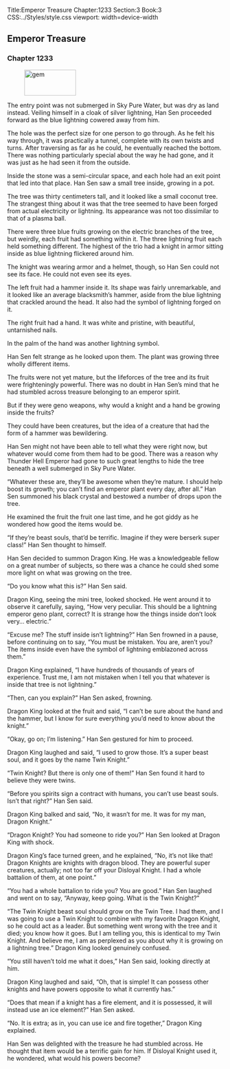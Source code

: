Title:Emperor Treasure 
Chapter:1233 
Section:3 
Book:3 
CSS:../Styles/style.css 
viewport: width=device-width
  
## Emperor Treasure
### Chapter 1233
  
<figure>
	<img src="../Images/gem.gif" alt="gem" id="gem" width="120" height="60" />
</figure>
  

  
The entry point was not submerged in Sky Pure Water, but was dry as land instead. Veiling himself in a cloak of silver lightning, Han Sen proceeded forward as the blue lightning cowered away from him.

The hole was the perfect size for one person to go through. As he felt his way through, it was practically a tunnel, complete with its own twists and turns. After traversing as far as he could, he eventually reached the bottom. There was nothing particularly special about the way he had gone, and it was just as he had seen it from the outside.

Inside the stone was a semi-circular space, and each hole had an exit point that led into that place. Han Sen saw a small tree inside, growing in a pot.

The tree was thirty centimeters tall, and it looked like a small coconut tree. The strangest thing about it was that the tree seemed to have been forged from actual electricity or lightning. Its appearance was not too dissimilar to that of a plasma ball.

There were three blue fruits growing on the electric branches of the tree, but weirdly, each fruit had something within it. The three lightning fruit each held something different. The highest of the trio had a knight in armor sitting inside as blue lightning flickered around him.

The knight was wearing armor and a helmet, though, so Han Sen could not see its face. He could not even see its eyes.

The left fruit had a hammer inside it. Its shape was fairly unremarkable, and it looked like an average blacksmith’s hammer, aside from the blue lightning that crackled around the head. It also had the symbol of lightning forged on it.

The right fruit had a hand. It was white and pristine, with beautiful, untarnished nails.

In the palm of the hand was another lightning symbol.

Han Sen felt strange as he looked upon them. The plant was growing three wholly different items.

The fruits were not yet mature, but the lifeforces of the tree and its fruit were frighteningly powerful. There was no doubt in Han Sen’s mind that he had stumbled across treasure belonging to an emperor spirit.

But if they were geno weapons, why would a knight and a hand be growing inside the fruits?

They could have been creatures, but the idea of a creature that had the form of a hammer was bewildering.

Han Sen might not have been able to tell what they were right now, but whatever would come from them had to be good. There was a reason why Thunder Hell Emperor had gone to such great lengths to hide the tree beneath a well submerged in Sky Pure Water.

“Whatever these are, they’ll be awesome when they’re mature. I should help boost its growth; you can’t find an emperor plant every day, after all.” Han Sen summoned his black crystal and bestowed a number of drops upon the tree.

He examined the fruit the fruit one last time, and he got giddy as he wondered how good the items would be.

“If they’re beast souls, that’d be terrific. Imagine if they were berserk super class!” Han Sen thought to himself.

Han Sen decided to summon Dragon King. He was a knowledgeable fellow on a great number of subjects, so there was a chance he could shed some more light on what was growing on the tree.

“Do you know what this is?” Han Sen said.

Dragon King, seeing the mini tree, looked shocked. He went around it to observe it carefully, saying, “How very peculiar. This should be a lightning emperor geno plant, correct? It is strange how the things inside don’t look very… electric.”

“Excuse me? The stuff inside isn’t lightning?” Han Sen frowned in a pause, before continuing on to say, “You must be mistaken. You are, aren’t you? The items inside even have the symbol of lightning emblazoned across them.”

Dragon King explained, “I have hundreds of thousands of years of experience. Trust me, I am not mistaken when I tell you that whatever is inside that tree is not lightning.”

“Then, can you explain?” Han Sen asked, frowning.

Dragon King looked at the fruit and said, “I can’t be sure about the hand and the hammer, but I know for sure everything you’d need to know about the knight.”

“Okay, go on; I’m listening.” Han Sen gestured for him to proceed.

Dragon King laughed and said, “I used to grow those. It’s a super beast soul, and it goes by the name Twin Knight.”

“Twin Knight? But there is only one of them!” Han Sen found it hard to believe they were twins.

“Before you spirits sign a contract with humans, you can’t use beast souls. Isn’t that right?” Han Sen said.

Dragon King balked and said, “No, it wasn’t for me. It was for my man, Dragon Knight.”

“Dragon Knight? You had someone to ride you?” Han Sen looked at Dragon King with shock.

Dragon King’s face turned green, and he explained, “No, it’s not like that! Dragon Knights are knights with dragon blood. They are powerful super creatures, actually; not too far off your Disloyal Knight. I had a whole battalion of them, at one point.”

“You had a whole battalion to ride you? You are good.” Han Sen laughed and went on to say, “Anyway, keep going. What is the Twin Knight?”

“The Twin Knight beast soul should grow on the Twin Tree. I had them, and I was going to use a Twin Knight to combine with my favorite Dragon Knight, so he could act as a leader. But something went wrong with the tree and it died; you know how it goes. But I am telling you, this is identical to my Twin Knight. And believe me, I am as perplexed as you about why it is growing on a lightning tree.” Dragon King looked genuinely confused.

“You still haven’t told me what it does,” Han Sen said, looking directly at him.

Dragon King laughed and said, “Oh, that is simple! It can possess other knights and have powers opposite to what it currently has.”

“Does that mean if a knight has a fire element, and it is possessed, it will instead use an ice element?” Han Sen asked.

“No. It is extra; as in, you can use ice and fire together,” Dragon King explained.

Han Sen was delighted with the treasure he had stumbled across. He thought that item would be a terrific gain for him. If Disloyal Knight used it, he wondered, what would his powers become?